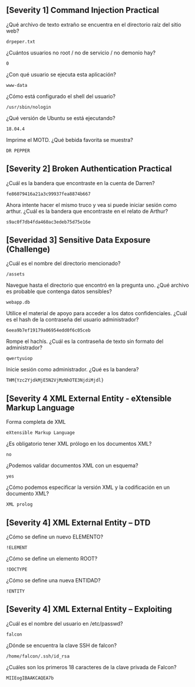 ## [Severity 1] Command Injection Practical

¿Qué archivo de texto extraño se encuentra en el directorio raíz del sitio web?
 
    drpeper.txt
 
¿Cuántos usuarios no root / no de servicio / no demonio hay?
 
    0

¿Con qué usuario se ejecuta esta aplicación?
 
    www-data 

¿Cómo está configurado el shell del usuario?
 
    /usr/sbin/nologin 

¿Qué versión de Ubuntu se está ejecutando?
 
    18.04.4
 
Imprime el MOTD. ¿Qué bebida favorita se muestra?
 
    DR PEPPER

## [Severity 2] Broken Authentication Practical

¿Cuál es la bandera que encontraste en la cuenta de Darren?
 
    fe86079416a21a3c99937fea8874b667
 
Ahora intente hacer el mismo truco y vea si puede iniciar sesión como arthur. 
¿Cuál es la bandera que encontraste en el relato de Arthur?

    s9ac0f7db4fda460ac3edeb75d75e16e

## [Severidad 3] Sensitive Data Exposure (Challenge)

¿Cuál es el nombre del directorio mencionado?
 
    /assets

Navegue hasta el directorio que encontró en la pregunta uno. ¿Qué archivo es probable que contenga datos sensibles?
 
    webapp.db
 
Utilice el material de apoyo para acceder a los datos confidenciales. ¿Cuál es el hash de la contraseña del usuario administrador?
 
    6eea9b7ef19179a06954edd0f6c05ceb 

Rompe el hachís.
¿Cuál es la contraseña de texto sin formato del administrador?
 
    qwertyuiop
 
Inicie sesión como administrador. ¿Qué es la bandera?

    THM{Yzc2YjdkMjE5N2VjMzNhOTE3NjdiMjdl}

## [Severity 4 XML External Entity - eXtensible Markup Language

Forma completa de XML
 
    eXtensible Markup Language

¿Es obligatorio tener XML prólogo en los documentos XML?
 
    no

¿Podemos validar documentos XML con un esquema?
 
    yes
 
¿Cómo podemos especificar la versión XML y la codificación en un documento XML?

    XML prolog

## [Severity 4] XML External Entity – DTD

¿Cómo se define un nuevo ELEMENTO?
 
    !ELEMENT

¿Cómo se define un elemento ROOT?
 
    !DOCTYPE
 
¿Cómo se define una nueva ENTIDAD?

    !ENTITY

## [Severity 4] XML External Entity – Exploiting

¿Cuál es el nombre del usuario en /etc/passwd?
 
    falcon

¿Dónde se encuentra la clave SSH de falcon?
 
    /home/falcon/.ssh/id_rsa

¿Cuáles son los primeros 18 caracteres de la clave privada de Falcon?

    MIIEogIBAAKCAQEA7b
